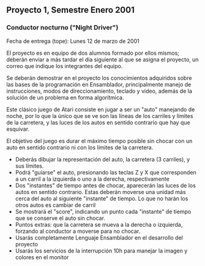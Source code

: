 

Proyecto 1, Semestre Enero 2001
-------------------------------

### Conductor nocturno ("Night Driver") 

Fecha de entrega (tope): Lunes 12 de marzo de 2001

El proyecto es en equipo de dos alumnos formado por ellos mismos; deberán enviar a más tardar el día siguiente al que se asigna el proyecto, un correo que indique los integrantes del equipo.

Se deberán demostrar en el proyecto los conocimientos adquiridos sobre las bases de la programación en Ensamblador, principalmente manejo de instrucciones, modos de direccionamiento, teclado y video, además de la solución de un problema en forma algorítmica.

Este clásico juego de Atari consiste en jugar a ser un "auto" manejando de noche, por lo que la único que se ve son las líneas de los carriles y límites de la carretera, y las luces de los autos en sentido contrario que hay que esquivar.

El objetivo del juego es durar el máximo tiempo posible sin chocar con un auto en sentido contrario ni con los límites de la carretera.

*   Deberás dibujar la representación del auto, la carretera (3 carriles), y sus límites.
*   Podrá "guiarse" el auto, presionando las teclas Z y X que corresponden a un carril a la izquierda o uno a la derecha, respectivamente
*   Dos "instantes" de tiempo antes de chocar, aparecerán las luces de los autos en sentido contrario. Estas deberán moverse una unidad más cerca del auto al siguiente "instante" de tiempo. Lo que no harán los otros autos es cambiar de carril
*   Se mostrará el "score", indicando un punto cada "instante" de tiempo que se conserve el auto sin chocar.
*   Puntos extras: que la carretera se mueva a la derecha o izquierda, forzando al conductor a moverse para no chocar.
*   Usarás completamente Lenguaje Ensamblador en el desarrollo del proyecto
*   Usarás los servicios de la interrupción 10h para manejar la imagen y colores en el monitor